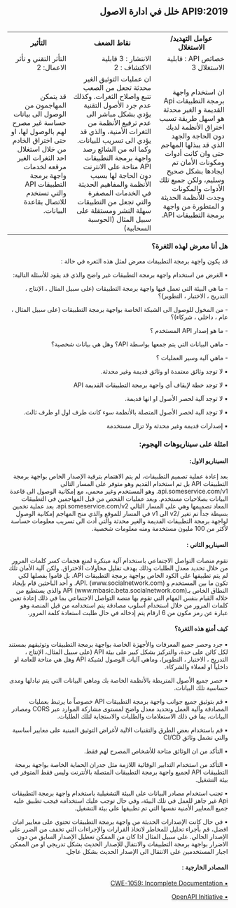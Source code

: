 <h2 dir='rtl' align='right'> API9:2019 خلل في ادارة الاصول </h2>

<table dir='rtl' align="right">
  <tr>
    <th>عوامل التهديد/ الاستغلال  </th>
    <th> نقاط الضعف </th>
    <th> التأثير </th>
    <tr>
    <td> خصائص API : قابلية الاستغلال 3 </td>
    <td> الانتشار : 3 قابلية الاكتشاف : 2  </td>
    <td> التأثر التقني و تأثر الاعمال: 2 </td>
  </tr> 
     <td> ان استخدام واجهة برمجة التطبيقات Api القديمة و الغير محدثة هو اسهل طريقة تسبب اختراق الأنظمة لديك دون الحاجة والجهد الذي قد يبذلها المهاجم حتى وان كانت أدوات ومكونات الأمان تم ايجادها بشكل صحيح وسليم، ولكن جميع تلك الأدوات والمكونات وجدت للأنظمة الحديثة و المتطورة من واجهة برمجة التطبيقات API.</td>
    <td> ان عمليات التوثيق الغير محدثة تجعل من الصعب تتبع واصلاح الثغرات. وكذلك عدم جرد الأصول التقنية يؤدي بشكل مباشر الى عدم ترقيع الأنظمة من الثغرات الأمنية، والذي قد يؤدي الى تسريب للبيانات. وكما انه من الشائع رصد واجهة برمجة التطبيقات API متاحة على الانترنت دون الحاجة لها بسبب الأنظمة والمفاهيم الحديثة في الخدمات المصفرة والتي تجعل من التطبيقات سهلة النشر ومستقلة على سبيل المثال (الحوسبة السحابية) </td>
    <td> قد يتمكن المهاجمون من الوصول الى بيانات حساسة غير مصرح لهم بالوصول لها، او حتى اختراق الخادم من خلال استغلال احد الثغرات الغير مرقعه لخدمات واجهة برمجة التطبيقات API والتي تستخدم للاتصال بقاعدة البيانات. </td>    
  </tr>
  </table>        


<h3 dir='rtl' align='right'>هل أنا معرض لهذه الثغرة؟</h3>

<p dir='rtl' align='right'> قد يكون واجهة برمجة التطبيقات معرض لمثل هذه الثغره في حالة : 

<p dir='rtl' align='right'>▪️ الغرض من استخدام واجهة برمجة التطبيقات غير واضح والذي قد يقود للأسئلة التالية: 
<p dir='rtl' align='right'> -  ما هي البيئة التي تعمل فيها واجهة برمجة التطبيقات (على سبيل المثال ، الإنتاج ، التدريج ، الاختبار ، التطوير)؟
<p dir='rtl' align='right'> - من المخول للوصول الى الشبكة الخاصة بواجهة برمجة التطبيقات (على سبيل المثال ، عام ، داخلي ، شركاء)؟
<p dir='rtl' align='right'> - ما هو إصدار API  المستخدم ؟ 
<p dir='rtl' align='right'> - ماهي البيانات التي يتم جمعها بواسطة API؟ وهل هي بيانات شخصية؟
<p dir='rtl' align='right'> - ماهي آلية وسير العمليات ؟
<p dir='rtl' align='right'>▪️ لا توجد وثائق معتمدة او وثائق قديمة وغير محدثة.  
<p dir='rtl' align='right'>▪️ لا توجد خطة لإيقاف أي واجهة برمجة التطبيقات القديمة API
<p dir='rtl' align='right'>▪️ لا توجد آلية لحصر الأصول او انها قديمة.
<p dir='rtl' align='right'>▪️ لا توجد آلية لحصر الأصول المتصلة بالأنظمة سوء كانت طرف اول او طرف ثالث.
<p dir='rtl' align='right'>▪️ إصدارات قديمة وغير محدثة ولا تزال مستخدمة
    
<h3 dir='rtl' align='right'> امثلة على سيناريوهات الهجوم: </h3>

<h4 dir='rtl' align='right'>السيناريو الاول: </h4>

<p dir='rtl' align='right'> بعد إعادة عملية تصميم التطبيقات، لم يتم الاهتمام بترقية الإصدار الخاص بواجهة برمجة التطبيقات API بل تم استخدام القديم وهو متوفر على المسار التالي api.someservice.com/v1. وهو المستخدم وغير محمي، مع إمكانية الوصول الى قاعدة البيانات بصلاحيات مستخدم. وبعد عمليات الفحص من قبل المهاجمين في التطبيقات المعاد تصميمها وهي على المسار التالي api.someservice.com/v2. بعد عملية تخمين بسيطة جداً تم تغير /v2  الى v1  في المسار للموقع والذي منح المهاجم إمكانية الوصول لواجهة برمجة التطبيقات القديمة والغير محدثة والتي أدت الى تسريب معلومات حساسة لأكثر من 100 مليون مستخدمة ومنه معلومات شخصية.


<h4 dir='rtl' align='right'>السيناريو الثاني : </h4>

<p dir='rtl' align='right'> تقوم منصات التواصل الاجتماعي باستخدام آلية مبتكرة لمنع هجمات كسر كلمات المرور من خلال تحديد معدل الطلبات وذلك بهدف تقليل محاولات الاختراق. ولكن آلية الأمان تلك لم يتم تطبيقها على الكود الخاص بواجهة برمجة التطبيقات API. بل قاموا بفصلها لكي تكون ما بين المستخدم و API. (www.socialnetwork.com). و أحد الباحثين قام بإيجاد النطاق الخاص بـAPI (www.mbasic.beta.socialnetwork.com) والذي يستطيع من خلاله القيام بنفس المهام التي تقوم بها منصة التواصل الاجتماعي بما في ذلك إعادة تعين كلمات المرور من خلال استخدام أسلوب مصادقة يتم استخدامه من قبل المنصة وهو عبارة عن رمز مكون من 6 ارقام يتم إدخاله في حال طلبت استعادة كلمة المرور.



<h4 dir='rtl' align='right'>كيف أمنع هذه الثغرة؟ </h4>

<p dir='rtl' align='right'>▪️ 	جرد وحصر جميع المعرفات والأجهزة الخاصة بواجهة برمجة التطبيقات وتوثيقهم بمستند لكل كائن على حدة، والتركيز بشكل كبير على بيئة API (على سبيل المثال، الإنتاج ، التدريج ، الاختبار ، التطوير)، وماهي آليات الوصول لشبكة API وهل هي متاحة للعامة او داخلياً او لعملاء والشركاء.
<p dir='rtl' align='right'>▪️  	حصر جميع الأصول المتربطة بالأنظمة الخاصة بك وماهي البيانات التي يتم تبادلها ومدى حساسية تلك البيانات.
<p dir='rtl' align='right'>▪️ 	قم بتوثيق جميع جوانب واجهة برمجة التطبيقات API خصوصاً ما يرتبط بعمليات المصادقة وآلية العمل وتحديد معدل واضح لمستوى مشاركة الموارد عبر CORS ومصادر البيانات، بما في ذلك الاستعلامات والطلبات والاستجابة لتلك الطلبات.
<p dir='rtl' align='right'>▪️ 	قم باستخدام بعض الطرق والتقنيات الالية لأغراض التوثيق المبنية على معايير أساسية والتي تشمل وثائق CI/CD 
<p dir='rtl' align='right'>▪️ 	التأكد من ان الوثائق متاحة للأشخاص المصرح لهم فقط.
<p dir='rtl' align='right'>▪️ 	التأكد من استخدام التدابير الوقائية اللازمة مثل جدران الحماية الخاصة بواجهة برمجة التطبيقات API لجميع واجهة برمجة التطبيقات المتصلة بالأنترنت وليس فقط المتوفر في بيئة التشغيل.
<p dir='rtl' align='right'>▪️ 	تجنب استخدام مصادر البيانات على البيئة التشغيلية باستخدام واجهة برمجة التطبيقات Api غير جاهز للعمل في تلك البيئة، وفي حال توجب عليك استخدامه فيجب تطبيق عليه جميع المعايير الأمنية نفسها التي تم تطبيقها على بيئة التشغيل.
<p dir='rtl' align='right'>▪️ 	في حال كانت الإصدارات الحديثة من واجهة برمجة التطبيقات تحتوي على معايير امان افضل، قم بأجراء تحليل للمخاطر لاتخاذ القرارات والإجراءات التي تخفف من الضرر على الإصدار الحالي. على سبيل المثال اذا كان من الممكن تعطيل الإصدار السابق من دون الاضرار بواجهة برمجة التطبيقات والانتقال للإصدار الحديث بشكل تدريجي او من الممكن اجبار المستخدمين على الانتقال الى الإصدار الحديث بشكل عاجل. 


<h4 dir='rtl' align='right'>المصادر الخارجية : </h4>

[<p dir='rtl' align='right'>▪️ CWE-1059: Incomplete Documentation </p>](https://cwe.mitre.org/data/definitions/1059.html)
[<p dir='rtl' align='right'>▪️ OpenAPI Initiative </p>](https://www.openapis.org/)
